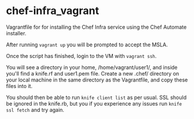# chef-infra_vagrant
Vagrantfile for for installing the Chef Infra service using the Chef Automate installer.

After running `vagrant up` you will be prompted to accept the MSLA.

Once the script has finished, login to the VM with `vagrant ssh`.

You will see a directory in your home, /home/vagrant/user1/, and inside you'll find a knife.rf and user1.pem file. Create a new .chef/ directory on your local machine in the same directory as the Vagrantfile, and copy these files into it.

You should then be able to run `knife client list` as per usual. SSL should be ignored in the knife.rb, but you if you experience any issues run `knife ssl fetch` and try again.